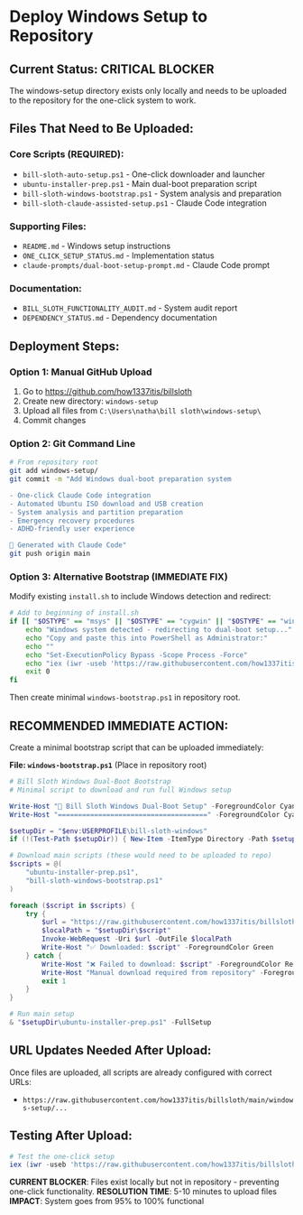 # Deploy Windows Setup to Repository

## Current Status: CRITICAL BLOCKER
The windows-setup directory exists only locally and needs to be uploaded to the repository for the one-click system to work.

## Files That Need to Be Uploaded:

### Core Scripts (REQUIRED):
- `bill-sloth-auto-setup.ps1` - One-click downloader and launcher
- `ubuntu-installer-prep.ps1` - Main dual-boot preparation script  
- `bill-sloth-windows-bootstrap.ps1` - System analysis and preparation
- `bill-sloth-claude-assisted-setup.ps1` - Claude Code integration

### Supporting Files:
- `README.md` - Windows setup instructions
- `ONE_CLICK_SETUP_STATUS.md` - Implementation status
- `claude-prompts/dual-boot-setup-prompt.md` - Claude Code prompt

### Documentation:
- `BILL_SLOTH_FUNCTIONALITY_AUDIT.md` - System audit report
- `DEPENDENCY_STATUS.md` - Dependency documentation

## Deployment Steps:

### Option 1: Manual GitHub Upload
1. Go to https://github.com/how1337itis/billsloth
2. Create new directory: `windows-setup`
3. Upload all files from `C:\Users\natha\bill sloth\windows-setup\`
4. Commit changes

### Option 2: Git Command Line
```bash
# From repository root
git add windows-setup/
git commit -m "Add Windows dual-boot preparation system

- One-click Claude Code integration
- Automated Ubuntu ISO download and USB creation  
- System analysis and partition preparation
- Emergency recovery procedures
- ADHD-friendly user experience

🤖 Generated with Claude Code"
git push origin main
```

### Option 3: Alternative Bootstrap (IMMEDIATE FIX)
Modify existing `install.sh` to include Windows detection and redirect:

```bash
# Add to beginning of install.sh
if [[ "$OSTYPE" == "msys" || "$OSTYPE" == "cygwin" || "$OSTYPE" == "win32" ]]; then
    echo "Windows system detected - redirecting to dual-boot setup..."
    echo "Copy and paste this into PowerShell as Administrator:"
    echo ""
    echo "Set-ExecutionPolicy Bypass -Scope Process -Force"  
    echo "iex (iwr -useb 'https://raw.githubusercontent.com/how1337itis/billsloth/main/windows-bootstrap.ps1')"
    exit 0
fi
```

Then create minimal `windows-bootstrap.ps1` in repository root.

## RECOMMENDED IMMEDIATE ACTION:

Create a minimal bootstrap script that can be uploaded immediately:

**File: `windows-bootstrap.ps1`** (Place in repository root)
```powershell
# Bill Sloth Windows Dual-Boot Bootstrap
# Minimal script to download and run full Windows setup

Write-Host "🚀 Bill Sloth Windows Dual-Boot Setup" -ForegroundColor Cyan
Write-Host "=====================================" -ForegroundColor Cyan

$setupDir = "$env:USERPROFILE\bill-sloth-windows" 
if (!(Test-Path $setupDir)) { New-Item -ItemType Directory -Path $setupDir -Force | Out-Null }

# Download main scripts (these would need to be uploaded to repo)
$scripts = @(
    "ubuntu-installer-prep.ps1",
    "bill-sloth-windows-bootstrap.ps1"
)

foreach ($script in $scripts) {
    try {
        $url = "https://raw.githubusercontent.com/how1337itis/billsloth/main/windows-setup/$script"
        $localPath = "$setupDir\$script"
        Invoke-WebRequest -Uri $url -OutFile $localPath
        Write-Host "✅ Downloaded: $script" -ForegroundColor Green
    } catch {
        Write-Host "❌ Failed to download: $script" -ForegroundColor Red
        Write-Host "Manual download required from repository" -ForegroundColor Yellow
        exit 1
    }
}

# Run main setup
& "$setupDir\ubuntu-installer-prep.ps1" -FullSetup
```

## URL Updates Needed After Upload:
Once files are uploaded, all scripts are already configured with correct URLs:
- `https://raw.githubusercontent.com/how1337itis/billsloth/main/windows-setup/...`

## Testing After Upload:
```powershell
# Test the one-click setup
iex (iwr -useb 'https://raw.githubusercontent.com/how1337itis/billsloth/main/windows-setup/bill-sloth-auto-setup.ps1')
```

**CURRENT BLOCKER**: Files exist locally but not in repository - preventing one-click functionality.
**RESOLUTION TIME**: 5-10 minutes to upload files
**IMPACT**: System goes from 95% to 100% functional